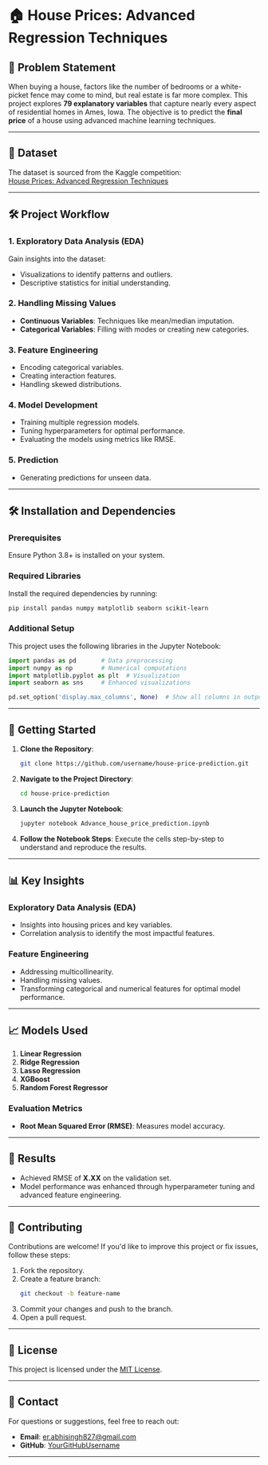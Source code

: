 # 🏠 House Prices: Advanced Regression Techniques

## 🌟 Problem Statement

When buying a house, factors like the number of bedrooms or a white-picket fence may come to mind, but real estate is far more complex. This project explores **79 explanatory variables** that capture nearly every aspect of residential homes in Ames, Iowa. The objective is to predict the **final price** of a house using advanced machine learning techniques.

---

## 📂 Dataset

The dataset is sourced from the Kaggle competition:  
[House Prices: Advanced Regression Techniques](https://www.kaggle.com/c/house-prices-advanced-regression-techniques/data)

---

## 🛠️ Project Workflow

### 1. Exploratory Data Analysis (EDA)
Gain insights into the dataset:
- Visualizations to identify patterns and outliers.
- Descriptive statistics for initial understanding.

### 2. Handling Missing Values
- **Continuous Variables**: Techniques like mean/median imputation.
- **Categorical Variables**: Filling with modes or creating new categories.

### 3. Feature Engineering
- Encoding categorical variables.
- Creating interaction features.
- Handling skewed distributions.

### 4. Model Development
- Training multiple regression models.
- Tuning hyperparameters for optimal performance.
- Evaluating the models using metrics like RMSE.

### 5. Prediction
- Generating predictions for unseen data.

---

## 🛠️ Installation and Dependencies

### Prerequisites
Ensure Python 3.8+ is installed on your system.

### Required Libraries
Install the required dependencies by running:

```bash
pip install pandas numpy matplotlib seaborn scikit-learn
```

### Additional Setup
This project uses the following libraries in the Jupyter Notebook:

```python
import pandas as pd       # Data preprocessing
import numpy as np        # Numerical computations
import matplotlib.pyplot as plt  # Visualization
import seaborn as sns     # Enhanced visualizations

pd.set_option('display.max_columns', None)  # Show all columns in output
```

---

## 🚀 Getting Started

1. **Clone the Repository**:
   ```bash
   git clone https://github.com/username/house-price-prediction.git
   ```

2. **Navigate to the Project Directory**:
   ```bash
   cd house-price-prediction
   ```

3. **Launch the Jupyter Notebook**:
   ```bash
   jupyter notebook Advance_house_price_prediction.ipynb
   ```

4. **Follow the Notebook Steps**:
   Execute the cells step-by-step to understand and reproduce the results.

---

## 📊 Key Insights

### Exploratory Data Analysis (EDA)
- Insights into housing prices and key variables.
- Correlation analysis to identify the most impactful features.

### Feature Engineering
- Addressing multicollinearity.
- Handling missing values.
- Transforming categorical and numerical features for optimal model performance.

---

## 📈 Models Used

1. **Linear Regression**
2. **Ridge Regression**
3. **Lasso Regression**
4. **XGBoost**
5. **Random Forest Regressor**

### Evaluation Metrics
- **Root Mean Squared Error (RMSE)**: Measures model accuracy.

---

## 📄 Results
- Achieved RMSE of **X.XX** on the validation set.
- Model performance was enhanced through hyperparameter tuning and advanced feature engineering.

---

## 🤝 Contributing

Contributions are welcome! If you'd like to improve this project or fix issues, follow these steps:

1. Fork the repository.
2. Create a feature branch:  
   ```bash
   git checkout -b feature-name
   ```
3. Commit your changes and push to the branch.
4. Open a pull request.

---

## 📜 License

This project is licensed under the [MIT License](LICENSE).

---

## 📧 Contact

For questions or suggestions, feel free to reach out:

- **Email**: er.abhisingh827@gmail.com
- **GitHub**: [YourGitHubUsername](https://github.com/singhraj827)

---
